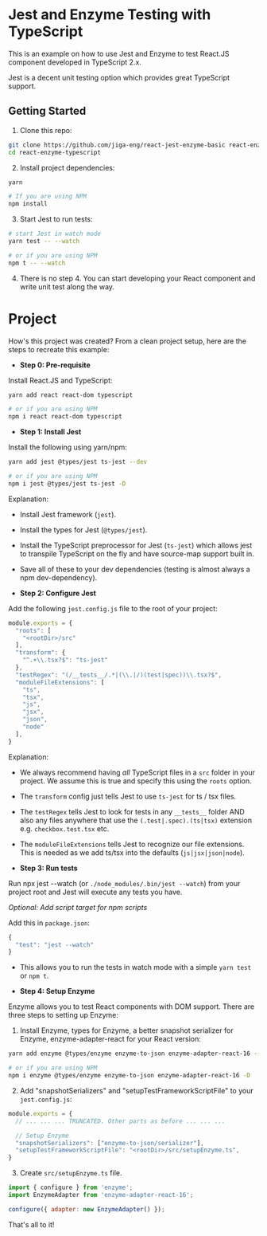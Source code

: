 # Jest and Enzyme Testing with TypeScript

This is an example on how to use Jest and Enzyme to test React.JS  component developed in TypeScript 2.x.

Jest is a decent unit testing option which provides great TypeScript support.

## Getting Started

1. Clone this repo:

```sh
git clone https://github.com/jiga-eng/react-jest-enzyme-basic react-enzyme-typescript
cd react-enzyme-typescript
```

2. Install project dependencies:

```sh
yarn

# If you are using NPM
npm install
```
3. Start Jest to run tests:

```sh
# start Jest in watch mode
yarn test -- --watch

# or if you are using NPM
npm t -- --watch
```

4. There is no step 4. You can start developing your React component and write unit test along the way.

# Project

How's this project was created? From a clean project setup, here are the steps to recreate this example:

- **Step 0: Pre-requisite**

Install React.JS and TypeScript:

```sh
yarn add react react-dom typescript

# or if you are using NPM
npm i react react-dom typescript
```

- **Step 1: Install Jest**

Install the following using yarn/npm:

```sh
yarn add jest @types/jest ts-jest --dev

# or if you are using NPM
npm i jest @types/jest ts-jest -D
```

Explanation:

- Install Jest framework (`jest`).
- Install the types for Jest (`@types/jest`).
- Install the TypeScript preprocessor for Jest (`ts-jest`) which allows jest to transpile TypeScript on the fly and have source-map support built in.
- Save all of these to your dev dependencies (testing is almost always a npm dev-dependency).

- **Step 2: Configure Jest**

Add the following `jest.config.js` file to the root of your project:

```javascript
module.exports = {
  "roots": [
    "<rootDir>/src"
  ],
  "transform": {
    "^.+\\.tsx?$": "ts-jest"
  },
  "testRegex": "(/__tests__/.*|(\\.|/)(test|spec))\\.tsx?$",
  "moduleFileExtensions": [
    "ts",
    "tsx",
    "js",
    "jsx",
    "json",
    "node"
  ],
}
```

Explanation:

- We always recommend having _all_ TypeScript files in a `src` folder in your project. We assume this is true and specify this using the `roots` option.
- The `transform` config just tells Jest to use `ts-jest` for ts / tsx files.
- The `testRegex` tells Jest to look for tests in any `__tests__` folder AND also any files anywhere that use the `(.test|.spec).(ts|tsx)` extension e.g. `checkbox.test.tsx` etc.
- The `moduleFileExtensions` tells Jest to recognize our file extensions. This is needed as we add ts/tsx into the defaults (`js|jsx|json|node`).

- **Step 3: Run tests**

Run npx jest --watch (or `./node_modules/.bin/jest --watch`) from your project root and Jest will execute any tests you have.

_Optional: Add script target for npm scripts_

Add this in `package.json`:

```javascript
{
  "test": "jest --watch"
}
```

- This allows you to run the tests in watch mode with a simple `yarn test` or `npm t`.

- **Step 4: Setup Enzyme**

Enzyme allows you to test React components with DOM support. There are three steps to setting up Enzyme:

1. Install Enzyme, types for Enzyme, a better snapshot serializer for Enzyme, enzyme-adapter-react for your React version:

```sh
yarn add enzyme @types/enzyme enzyme-to-json enzyme-adapter-react-16 --dev

# or if you are using NPM
npm i enzyme @types/enzyme enzyme-to-json enzyme-adapter-react-16 -D
```

2. Add "snapshotSerializers" and "setupTestFrameworkScriptFile" to your `jest.config.js`:

```javascript
module.exports = {
  // ... ... ... TRUNCATED. Other parts as before ... ... ...

  // Setup Enzyme
  "snapshotSerializers": ["enzyme-to-json/serializer"],
  "setupTestFrameworkScriptFile": "<rootDir>/src/setupEnzyme.ts",
}
```

3. Create `src/setupEnzyme.ts` file.

```javascript
import { configure } from 'enzyme';
import EnzymeAdapter from 'enzyme-adapter-react-16';

configure({ adapter: new EnzymeAdapter() });
```

That's all to it!